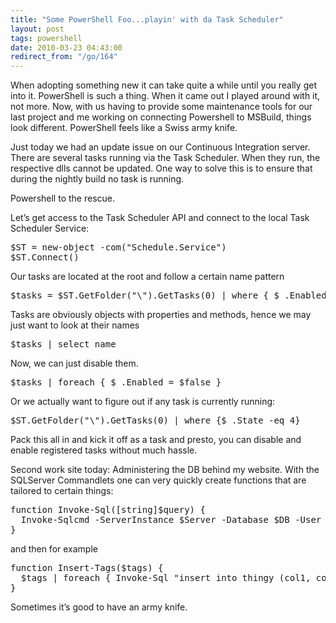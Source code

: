 ```yaml
---
title: "Some PowerShell Foo...playin' with da Task Scheduler"
layout: post
tags: powershell
date: 2010-03-23 04:43:00
redirect_from: "/go/164"
---
```


When adopting something new it can take quite a while until you really get into it. PowerShell is such a thing. When it came out I played around with it, not more. Now, with us having to provide some maintenance tools for our last project and me working on connecting Powershell to MSBuild, things look different. PowerShell feels like a Swiss army knife.

Just today we had an update issue on our Continuous Integration server. There are several tasks running via the Task Scheduler. When they run, the respective dlls cannot be updated. One way to solve this is to ensure that during the nightly build no task is running.

Powershell to the rescue.

Let’s get access to the Task Scheduler API and connect to the local Task Scheduler Service:
 <div style="padding-bottom: 0px; margin: 0px; padding-left: 0px; padding-right: 0px; display: inline; float: none; padding-top: 0px" id="scid:812469c5-0cb0-4c63-8c15-c81123a09de7:3902e8b5-6755-4cc8-98ba-82ddc01fe154" class="wlWriterEditableSmartContent"><pre name="code" class="c#">$ST = new-object -com("Schedule.Service")
$ST.Connect()</pre></div>

Our tasks are located at the root and follow a certain name pattern

<div style="padding-bottom: 0px; margin: 0px; padding-left: 0px; padding-right: 0px; display: inline; float: none; padding-top: 0px" id="scid:812469c5-0cb0-4c63-8c15-c81123a09de7:7cbf29b7-e7b7-43bc-8a2f-c95e8fa2613c" class="wlWriterEditableSmartContent"><pre name="code" class="c#:nocontrols">$tasks = $ST.GetFolder("\").GetTasks(0) | where { $_.Enabled -eq $true -and $_.Name.StartsWith("Some.Pattern") }</pre></div>

Tasks are obviously objects with properties and methods, hence we may just want to look at their names

<div style="padding-bottom: 0px; margin: 0px; padding-left: 0px; padding-right: 0px; display: inline; float: none; padding-top: 0px" id="scid:812469c5-0cb0-4c63-8c15-c81123a09de7:317ff2b2-155b-497b-88bd-103771fe468e" class="wlWriterEditableSmartContent"><pre name="code" class="c#:nocontrols">$tasks | select name</pre></div>

Now, we can just disable them.

<div style="padding-bottom: 0px; margin: 0px; padding-left: 0px; padding-right: 0px; display: inline; float: none; padding-top: 0px" id="scid:812469c5-0cb0-4c63-8c15-c81123a09de7:cdfee294-8966-4110-b2bb-af29e170090d" class="wlWriterEditableSmartContent"><pre name="code" class="c#:nocontrols">$tasks | foreach { $_.Enabled = $false }</pre></div>

Or we actually want to figure out if any task is currently running:

<div style="padding-bottom: 0px; margin: 0px; padding-left: 0px; padding-right: 0px; display: inline; float: none; padding-top: 0px" id="scid:812469c5-0cb0-4c63-8c15-c81123a09de7:bb915a87-34cf-4fc1-9f66-3a156438c0c2" class="wlWriterEditableSmartContent"><pre name="code" class="c#:nocontrols">$ST.GetFolder("\").GetTasks(0) | where {$_.State -eq 4}
</pre></div>

Pack this all in and kick it off as a task and presto, you can disable and enable registered tasks without much hassle.

Second work site today: Administering the DB behind my website. With the SQLServer Commandlets one can very quickly create functions that are tailored to certain things:

<div style="padding-bottom: 0px; margin: 0px; padding-left: 0px; padding-right: 0px; display: inline; float: none; padding-top: 0px" id="scid:812469c5-0cb0-4c63-8c15-c81123a09de7:84c0338b-bd67-483b-a08a-322d8be6558f" class="wlWriterEditableSmartContent"><pre name="code" class="c#:nocontrols">function Invoke-Sql([string]$query) {
  Invoke-Sqlcmd -ServerInstance $Server -Database $DB -User $User -Password $Password -Query $query
}
</pre></div>

and then for example

<div style="padding-bottom: 0px; margin: 0px; padding-left: 0px; padding-right: 0px; display: inline; float: none; padding-top: 0px" id="scid:812469c5-0cb0-4c63-8c15-c81123a09de7:660079fe-4633-4387-9af9-057d75264419" class="wlWriterEditableSmartContent"><pre name="code" class="c#:nocontrols">function Insert-Tags($tags) {
  $tags | foreach { Invoke-Sql "insert into thingy (col1, col2, created) values ('$_', '$_', GETDATE())" }
}
</pre></div>

Sometimes it’s good to have an army knife.